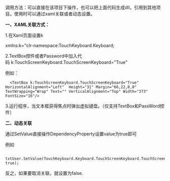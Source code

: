 调用方法：可以直接在该项目下操作，也可以把上面代码生成dll，引用到其他项目。使用时可以通过xaml关联或者动态设置。

**一、XAML关联方式：**

1.在Xaml页面设置k

xmlns:k="clr-namespace:TouchKeyboard.Keyboard;

2.TextBox控件或者Password中加入代码 k:TouchScreenKeyboard.TouchScreenKeyboard="True"

例如：

    
      <TextBox k:TouchScreenKeyboard.TouchScreenKeyboard="True" HorizontalAlignment="Left"  Height="31" Margin="66,22,0,0" TextWrapping="Wrap" Text="" VerticalAlignment="Top" Width="373" FontSize="16"/>




3.运行程序，当文本框获得焦点时弹出虚拟键盘。（仅支持TextBox和PassWord控件）



**二、动态关联**

通过SetValue直接操作DependencyProperty设置value为true即可

例如

    
       txtUser.SetValue(TouchKeyboard.Keyboard.TouchScreenKeyboard.TouchScreenKeyboardProperty, true);


反之，如果要取消关联，就设置为false.
